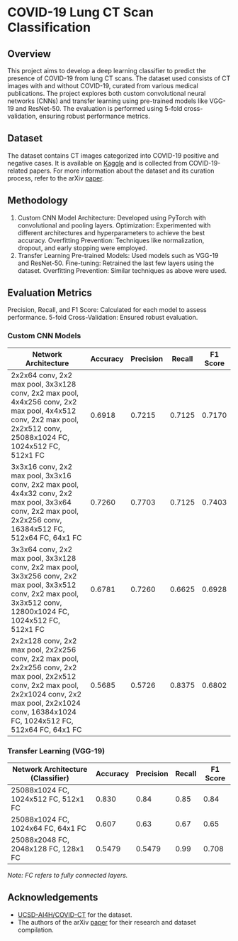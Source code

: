 # COVID-19 Lung CT Scan Classification

## Overview
This project aims to develop a deep learning classifier to predict the presence of COVID-19 from lung CT scans. The dataset used consists of CT images with and without COVID-19, curated from various medical publications. The project explores both custom convolutional neural networks (CNNs) and transfer learning using pre-trained models like VGG-19 and ResNet-50. The evaluation is performed using 5-fold cross-validation, ensuring robust performance metrics.

## Dataset
The dataset contains CT images categorized into COVID-19 positive and negative cases. It is available on [Kaggle](https://www.kaggle.com/datasets/luisblanche/covidct?resource=download) and is collected from COVID-19-related papers. For more information about the dataset and its curation process, refer to the arXiv [paper](https://arxiv.org/abs/2003.13865s).

## Methodology
1. Custom CNN Model
Architecture: Developed using PyTorch with convolutional and pooling layers.
Optimization: Experimented with different architectures and hyperparameters to achieve the best accuracy.
Overfitting Prevention: Techniques like normalization, dropout, and early stopping were employed.
2. Transfer Learning
Pre-trained Models: Used models such as VGG-19 and ResNet-50.
Fine-tuning: Retrained the last few layers using the dataset.
Overfitting Prevention: Similar techniques as above were used.

## Evaluation Metrics
Precision, Recall, and F1 Score: Calculated for each model to assess performance.
5-fold Cross-Validation: Ensured robust evaluation.

### Custom CNN Models

| Network Architecture                                                                                                                                                       | Accuracy | Precision | Recall | F1 Score |
|--------------------------------------------------------------------------------------------------------------------------------------------------------------------------------|----------|-----------|--------|----------|
| 2x2x64 conv, 2x2 max pool, 3x3x128 conv, 2x2 max pool, 4x4x256 conv, 2x2 max pool, 4x4x512 conv, 2x2 max pool, 2x2x512 conv, 25088x1024 FC, 1024x512 FC, 512x1 FC   | 0.6918   | 0.7215    | 0.7125 | 0.7170   |
| 3x3x16 conv, 2x2 max pool, 3x3x16 conv, 2x2 max pool, 4x4x32 conv, 2x2 max pool, 3x3x64 conv, 2x2 max pool, 2x2x256 conv, 16384x512 FC, 512x64 FC, 64x1 FC         | 0.7260   | 0.7703    | 0.7125 | 0.7403   |
| 3x3x64 conv, 2x2 max pool, 3x3x128 conv, 2x2 max pool, 3x3x256 conv, 2x2 max pool, 3x3x512 conv, 2x2 max pool, 3x3x512 conv, 12800x1024 FC, 1024x512 FC, 512x1 FC   | 0.6781   | 0.7260    | 0.6625 | 0.6928   |
| 2x2x128 conv, 2x2 max pool, 2x2x256 conv, 2x2 max pool, 2x2x256 conv, 2x2 max pool, 2x2x512 conv, 2x2 max pool, 2x2x1024 conv, 2x2 max pool, 2x2x1024 conv, 16384x1024 FC, 1024x512 FC, 512x64 FC, 64x1 FC | 0.5685   | 0.5726    | 0.8375 | 0.6802   |

### Transfer Learning (VGG-19)

| Network Architecture (Classifier)                             | Accuracy | Precision | Recall | F1 Score |
|---------------------------------------------------------------|----------|-----------|--------|----------|
| 25088x1024 FC, 1024x512 FC, 512x1 FC                         | 0.830    | 0.84      | 0.85   | 0.84     |
| 25088x1024 FC, 1024x64 FC, 64x1 FC                           | 0.607    | 0.63      | 0.67   | 0.65     |
| 25088x2048 FC, 2048x128 FC, 128x1 FC                         | 0.5479   | 0.5479    | 0.99   | 0.708    |

*Note: FC refers to fully connected layers.*

## Acknowledgements
* [UCSD-AI4H/COVID-CT](https://www.kaggle.com/datasets/luisblanche/covidct?resource=download) for the dataset.
* The authors of the arXiv [paper](https://arxiv.org/abs/2003.13865) for their research and dataset compilation.
